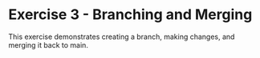 # Exercise 3 - Branching and Merging
This exercise demonstrates creating a branch, making changes, and merging it back to main.
